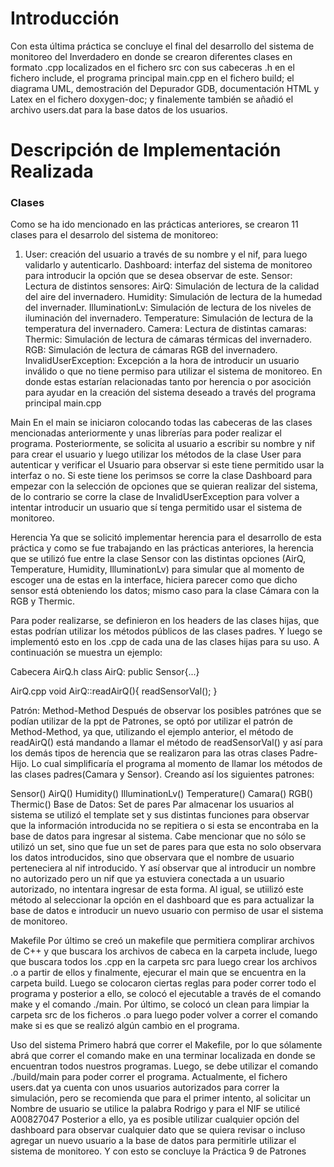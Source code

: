 # Introducción
Con esta última práctica se concluye el final del desarrollo del sistema de monitoreo del Inverdadero en donde se crearon diferentes clases en formato .cpp localizados en el fichero src con sus cabeceras .h en el fichero include, el programa principal main.cpp en el fichero build; el diagrama UML, demostración del Depurador GDB, documentación HTML y Latex en el fichero doxygen-doc; y finalemente también se añadió el archivo users.dat para la base datos de los usuarios.

# Descripción de Implementación Realizada
###  Clases
Como se ha ido mencionado en las prácticas anteriores, se crearon 11 clases para el desarrolo del sistema de monitoreo:

1. User: creación del usuario a través de su nombre y el nif, para luego validarlo y autenticarlo.
Dashboard: interfaz del sistema de monitoreo para introducir la opción que se desea observar de este.
Sensor: Lectura de distintos sensores:
AirQ: Simulación de lectura de la calidad del aire del invernadero.
Humidity: Simulación de lectura de la humedad del invernader.
IlluminationLv: Simulación de lectura de los niveles de iluminación del invernadero.
Temperature: Simulación de lectura de la temperatura del invernadero.
Camera: Lectura de distintas camaras:
Thermic: Simulación de lectura de cámaras térmicas del invernadero.
RGB: Simulación de lectura de cámaras RGB del invernadero.
InvalidUserException: Excepción a la hora de introducir un usuario inválido o que no tiene permiso para utilizar el sistema de monitoreo.
En donde estas estarían relacionadas tanto por herencia o por asocición para ayudar en la creación del sistema deseado a través del programa principal main.cpp

Main
En el main se iniciaron colocando todas las cabeceras de las clases mencionadas anteriormente y unas librerías para poder realizar el programa. Posteriormente, se solicita al usuario a escribir su nombre y nif para crear el usuario y luego utilizar los métodos de la clase User para autenticar y verificar el Usuario para observar si este tiene permitido usar la interfaz o no. Si este tiene los perimsos se corre la clase Dashboard para empezar con la selección de opciones que se quieran realizar del sistema, de lo contrario se corre la clase de InvalidUserException para volver a intentar introducir un usuario que sí tenga permitido usar el sistema de monitoreo.

Herencia
Ya que se solicitó implementar herencia para el desarrollo de esta práctica y como se fue trabajando en las prácticas anteriores, la herencia que se utilizó fue entre la clase Sensor con las distintas opciones (AirQ, Temperature, Humidity, IlluminationLv) para simular que al momento de escoger una de estas en la interface, hiciera parecer como que dicho sensor está obteniendo los datos; mismo caso para la clase Cámara con la RGB y Thermic.

Para poder realizarse, se definieron en los headers de las clases hijas, que estas podrían utilizar los métodos públicos de las clases padres. Y luego se implementó esto en los .cpp de cada una de las clases hijas para su uso. A continuación se muestra un ejemplo:

Cabecera AirQ.h
class AirQ: public Sensor{...}

AirQ.cpp
void AirQ::readAirQ(){
readSensorVal();
}

Patrón: Method-Method
Después de observar los posibles patrónes que se podían utilizar de la ppt de Patrones, se optó por utilizar el patrón de Method-Method, ya que, utilizando el ejemplo anterior, el método de readAirQ() está mandando a llamar el método de readSensorVal() y así para los demás tipos de herencia que se realizaron para las otras clases Padre-Hijo. Lo cual simplificaría el programa al momento de llamar los métodos de las clases padres(Camara y Sensor). Creando así los siguientes patrones:

Sensor()
AirQ()
Humidity()
IlluminationLv()
Temperature()
Camara()
RGB()
Thermic()
Base de Datos: Set de pares
Par almacenar los usuarios al sistema se utilizó el template set y sus distintas funciones para observar que la información introducida no se repitiera o si esta se encontraba en la base de datos para ingresar al sistema. Cabe mencionar que no sólo se utilizó un set, sino que fue un set de pares para que esta no solo observara los datos introducidos, sino que observara que el nombre de usuario perteneciera al nif introducido. Y así observar que al introducir un nombre no autorizado pero un nif que ya estuviera conectada a un usuario autorizado, no intentara ingresar de esta forma. Al igual, se utiilizó este método al seleccionar la opción en el dashboard que es para actualizar la base de datos e introducir un nuevo usuario con permiso de usar el sistema de monitoreo.

Makefile
Por último se creó un makefile que permitiera complirar archivos de C++ y que buscara los archivos de cabeca en la carpeta include, luego que buscara todos los .cpp en la carpeta src para luego crear los archivos .o a partir de ellos y finalmente, ejecurar el main que se encuentra en la carpeta build. Luego se colocaron ciertas reglas para poder correr todo el programa y posterior a ello, se colocó el ejecutable a través de el comando make y el comando ./main. Por último, se colocó un clean para limpiar la carpeta src de los ficheros .o para luego poder volver a correr el comando make si es que se realizó algún cambio en el programa.

Uso del sistema
Primero habrá que correr el Makefile, por lo que sólamente abrá que correr el comando make en una terminar localizada en donde se encuentran todos nuestros programas.
Luego, se debe utilizar el comando ./build/main para poder correr el programa.
Actualmente, el fichero users.dat ya cuenta con unos usuarios autorizados para correr la simulación, pero se recomienda que para el primer intento, al solicitar un Nombre de usuario se utilice la palabra Rodrigo y para el NIF se utilicé A00827047
Posterior a ello, ya es posible utilizar cualquier opción del dashboard para observar cualquier dato que se quiera revisar o incluso agregar un nuevo usuario a la base de datos para permitirle utilizar el sistema de monitoreo.
Y con esto se concluye la Práctica 9 de Patrones
